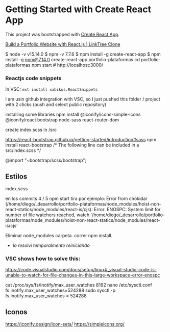 # Getting Started with Create React App

This project was bootstrapped with [Create React App](https://github.com/facebook/create-react-app).

[Build a Portfolio Website with React.js | LinkTree Clone](https://youtu.be/opfMRWpZRYk)


$ node -v
v15.14.0
$ npm -v
7.7.6
$ npm install -g create-react-app
$ npm install -g npm@7.14.0
create-react-app portfolio-plataformas
cd portfolio-plataformas
npm start # http://localhost:3000/

### Reactjs code snippets

In VSC: `ext install xabikos.ReactSnippets`


I am usin github integration with VSC, so I just pushed this folder / project with 2 clicks (push and select public repository)


installing some libraries
npm install @iconify/icons-simple-icons @iconify/react bootstrap node-sass react-router-dom

create index.scss in /src

https://react-bootstrap.github.io/getting-started/introduction#sass
npm install react-bootstrap
/* The following line can be included in a src/index.scss */

@import "~bootstrap/scss/bootstrap";


## Estilos

index.scss

en los commits 4 / 5 npm start tira por ejemplo:
Error from chokidar (/home/diego/_desarrollo/portfolio-plataformas/node_modules/hoist-non-react-statics/node_modules/react-is/cjs): Error: ENOSPC: System limit for number of file watchers reached, watch '/home/diego/_desarrollo/portfolio-plataformas/node_modules/hoist-non-react-statics/node_modules/react-is/cjs'

Eliminar node_modules carpeta.
correr npm install.
- *lo resolví temporalmente reiniciando*

### VSC shows how to solve this:

https://code.visualstudio.com/docs/setup/linux#_visual-studio-code-is-unable-to-watch-for-file-changes-in-this-large-workspace-error-enospc


cat /proc/sys/fs/inotify/max_user_watches
8192
nano /etc/sysctl.conf
    fs.inotify.max_user_watches=524288
sudo sysctl -p
fs.inotify.max_user_watches = 524288


## Iconos
https://iconify.design/icon-sets/
https://simpleicons.org/
